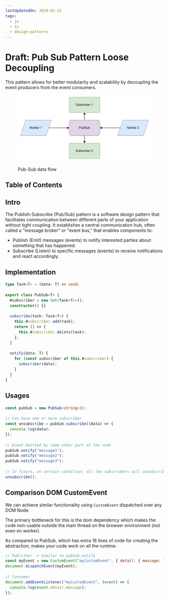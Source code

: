 ```yaml
---
lastUpdatedOn: 2024-01-22
tags:
  - js
  - ts
  - design-patterns
---
```


# Draft: Pub Sub Pattern Loose Decoupling

This pattern allows for better modularity and scalability by decoupling the event producers from the event consumers.

<figure>

![Pub Sub Data Flow](./pub-sub.svg)

<figcaption>Pub-Sub data flow</figcaption>
</figure>

## Table of Contents

## Intro

The Publish-Subscribe (Pub/Sub) pattern is a software design pattern that facilitates communication between different parts of your application without tight coupling. It establishes a central communication hub, often called a "message broker" or "event bus," that enables components to:

- Publish (Emit) messages (events) to notify interested parties about something that has happened.
- Subscribe (Listen) to specific messages (events) to receive notifications and react accordingly.

## Implementation

```ts
type Task<T> = (data: T) => void;

export class PubSub<T> {
  #subscriber = new Set<Task<T>>();
  constructor() {}

  subscribe(task: Task<T>) {
    this.#subscriber.add(task);
    return () => {
      this.#subscriber.delete(task);
    };
  }

  notify(data: T) {
    for (const subscriber of this.#subscriber) {
      subscriber(data);
    }
  }
}
```

## Usages

```ts
const pubSub = new PubSub<string>();

// Can have one or more subscriber
const unsubscribe = pubSub.subscribe((data) => {
  console.log(data);
});

// Event Emitted by some other part of the code
pubSub.notify("message1");
pubSub.notify("message2");
pubSub.notify("message3");

// In future, on certain condition: all the subscribers will unsubscribe
unsubscribe();
```

## Comparison DOM CustomEvent

We can achieve similar functionality using `CustomEvent` dispatched over any DOM Node.

The primary bottleneck for this is the dom dependency which makes the code non-usable outside the main thread on the browser environment (not even on worker).

As compared to PubSub, which has extra 16 lines of code for creating the abstraction,
makes your code work on all the runtime.

```js
// Publisher -> Similar to pubSub.notify
const myEvent = new CustomEvent("myCustomEvent", { detail: { message: "Some data" } });
document.dispatchEvent(myEvent);

// Consumer
document.addEventListener("myCustomEvent", (event) => {
  console.log(event.detail.message);
});
```
